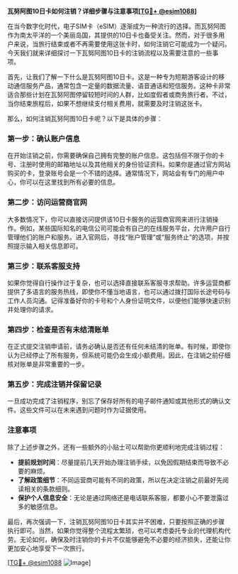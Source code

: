 **瓦努阿图10日卡如何注销？详细步骤与注意事项[[TG💪+ @esim1088](https://t.me/s/esim1088)]**

在当今数字化时代，电子SIM卡（eSIM）逐渐成为一种流行的选择。而瓦努阿图作为南太平洋的一个美丽岛国，其提供的10日卡也备受关注。然而，对于很多用户来说，当旅行结束或者不再需要使用这张卡时，如何注销它可能成为一个疑问。今天我们就来详细探讨一下瓦努阿图10日卡的注销流程以及需要注意的一些事项。

首先，让我们了解一下什么是瓦努阿图10日卡。这是一种专为短期游客设计的移动通信服务产品，通常包含一定量的数据流量、语音通话和短信服务。这种卡非常适合那些计划在瓦努阿图停留较短时间的人群，比如度假者或商务旅行者。不过，当你结束旅程后，如果不想继续支付相关费用，就需要及时注销这张卡。

那么，如何注销瓦努阿图10日卡呢？以下是具体的步骤：

### **第一步：确认账户信息**
在开始注销之前，你需要确保自己拥有完整的账户信息。这包括但不限于你的卡号、注册时使用的邮箱地址以及其他相关的身份验证资料。如果你是通过官方网站购买的卡，登录账号会是一个不错的选择。通常情况下，网站会有专门的用户中心，你可以在这里找到所有必要的信息。

### **第二步：访问运营商官网**
大多数情况下，你可以直接访问提供该10日卡服务的运营商官网来进行注销操作。例如，某些国际知名的电信公司可能会有自己的在线服务平台，允许用户自行管理他们的账户和服务。进入官网后，寻找“账户管理”或“服务终止”的选项，并按照提示输入相关信息即可。

### **第三步：联系客服支持**
如果你觉得自行操作过于复杂，也可以选择直接联系客服寻求帮助。许多运营商都提供了多语言的服务热线，即使你不懂当地语言，也可以通过拨打国际长途号码与工作人员沟通。记得准备好你的卡号和个人身份证明文件，以便他们能够快速识别并处理你的请求。

### **第四步：检查是否有未结清账单**
在正式提交注销申请前，请务必确认是否还有任何未结清的账单。有时候，即使你认为已经停止了所有服务，但系统可能仍会生成小额费用。因此，在注销之前仔细核对账单是非常重要的一步。

### **第五步：完成注销并保留记录**
一旦成功完成了注销程序，别忘了保存好所有的电子邮件通知或其他形式的确认文件。这些文件可以在未来遇到问题时作为证据使用。

### **注意事项**
除了上述步骤之外，还有一些额外的小贴士可以帮助你更顺利地完成注销过程：

- **提前规划时间**：尽量提前几天开始办理注销手续，以免因假期结束而导致不必要的麻烦。
- **了解政策细节**：不同运营商可能有不同的政策，所以在决定注销之前最好先阅读相关的条款细则。
- **保护个人信息安全**：无论是通过网络还是电话联系客服，都要小心不要泄露过多的敏感信息。

最后，再次强调一下，注销瓦努阿图10日卡其实并不困难，只要按照正确的步骤执行即可。当然，如果你觉得整个流程太繁琐，也可以考虑委托专业的代理机构代劳。无论如何，确保及时注销你的卡片不仅能够避免不必要的经济损失，还能让你更加安心地享受下一次旅行。

[[TG💪+ @esim1088](https://t.me/s/esim1088) ![Image](https://i.postimg.cc/4NQfJmqS/Snipaste-2025-05-13-00-14-12.png)]